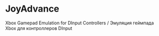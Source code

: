 # JoyAdvance
Xbox Gamepad Emulation for DInput Controllers / Эмуляция геймпада Xbox для контроллеров DInput

